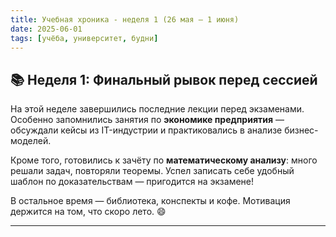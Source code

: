 ```yaml
---
title: Учебная хроника - неделя 1 (26 мая – 1 июня)
date: 2025-06-01
tags: [учёба, университет, будни]
---
```


## 📚 Неделя 1: Финальный рывок перед сессией

На этой неделе завершились последние лекции перед экзаменами. Особенно запомнились занятия по **экономике предприятия** — обсуждали кейсы из IT-индустрии и практиковались в анализе бизнес-моделей.  

Кроме того, готовились к зачёту по **математическому анализу**: много решали задач, повторяли теоремы. Успел записать себе удобный шаблон по доказательствам — пригодится на экзамене!

В остальное время — библиотека, конспекты и кофе. Мотивация держится на том, что скоро лето. 😄

---
